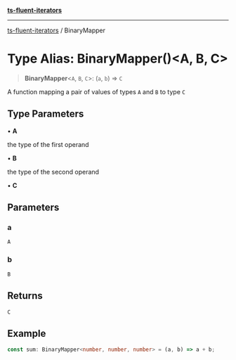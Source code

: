 [**ts-fluent-iterators**](../README.md)

---

[ts-fluent-iterators](../README.md) / BinaryMapper

# Type Alias: BinaryMapper()\<A, B, C\>

> **BinaryMapper**\<`A`, `B`, `C`\>: (`a`, `b`) => `C`

A function mapping a pair of values of types `A` and `B` to type `C`

## Type Parameters

• **A**

the type of the first operand

• **B**

the type of the second operand

• **C**

## Parameters

### a

`A`

### b

`B`

## Returns

`C`

## Example

```ts
const sum: BinaryMapper<number, number, number> = (a, b) => a + b;
```
